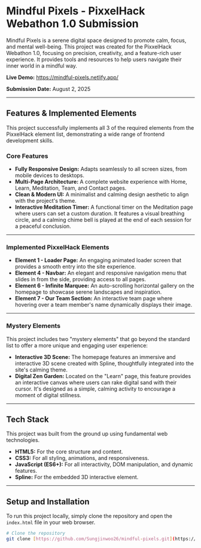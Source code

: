 # Mindful Pixels - PixxelHack Webathon 1.0 Submission

Mindful Pixels is a serene digital space designed to promote calm, focus, and mental well-being. 
This project was created for the PixxelHack Webathon 1.0, focusing on precision, creativity, and a feature-rich user experience. It provides tools and resources to help users navigate their inner world in a mindful way.

**Live Demo:** https://mindful-pixels.netlify.app/

**Submission Date:** August 2, 2025

---

## Features & Implemented Elements

This project successfully implements all 3 of the required elements from the PixxelHack element list, demonstrating a wide range of frontend development skills.

### Core Features
* **Fully Responsive Design:** Adapts seamlessly to all screen sizes, from mobile devices to desktops.
* **Multi-Page Architecture:** A complete website experience with Home, Learn, Meditation, Team, and Contact pages.
* **Clean & Modern UI:** A minimalist and calming design aesthetic to align with the project's theme.
* **Interactive Meditation Timer:** A functional timer on the Meditation page where users can set a custom duration. It features a visual breathing circle, and a calming chime bell is played at the end of each session for a peaceful conclusion.

---

### Implemented PixxelHack Elements
* **Element 1 - Loader Page:** An engaging animated loader screen that provides a smooth entry into the site experience.
* **Element 4 - Navbar:** An elegant and responsive navigation menu that slides in from the side, providing access to all pages.
* **Element 6 - Infinite Marquee:** An auto-scrolling horizontal gallery on the homepage to showcase serene landscapes and inspiration.
* **Element 7 - Our Team Section:** An interactive team page where hovering over a team member's name dynamically displays their image.

---

### Mystery Elements
This project includes two "mystery elements" that go beyond the standard list to offer a more unique and engaging user experience:

* **Interactive 3D Scene:** The homepage features an immersive and interactive 3D scene created with Spline, thoughtfully integrated into the site's calming theme.
* **Digital Zen Garden:** Located on the "Learn" page, this feature provides an interactive canvas where users can rake digital sand with their cursor. It's designed as a simple, calming activity to encourage a moment of digital stillness.

---

## Tech Stack
This project was built from the ground up using fundamental web technologies.
* **HTML5:** For the core structure and content.
* **CSS3:** For all styling, animations, and responsiveness.
* **JavaScript (ES6+):** For all interactivity, DOM manipulation, and dynamic features.
* **Spline:** For the embedded 3D interactive element.

---

## Setup and Installation
To run this project locally, simply clone the repository and open the `index.html` file in your web browser.
```bash
# Clone the repository
git clone [https://github.com/Sungjinwoo26/mindful-pixels.git](https://github.com/Sungjinwoo26/mindful-pixels.git)
